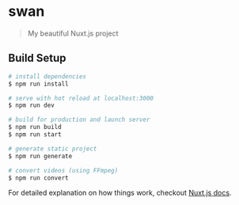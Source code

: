 # swan

> My beautiful Nuxt.js project

## Build Setup

```bash
# install dependencies
$ npm run install

# serve with hot reload at localhost:3000
$ npm run dev

# build for production and launch server
$ npm run build
$ npm run start

# generate static project
$ npm run generate

# convert videos (using FFmpeg)
$ npm run convert
```

For detailed explanation on how things work, checkout [Nuxt.js docs](https://nuxtjs.org).
